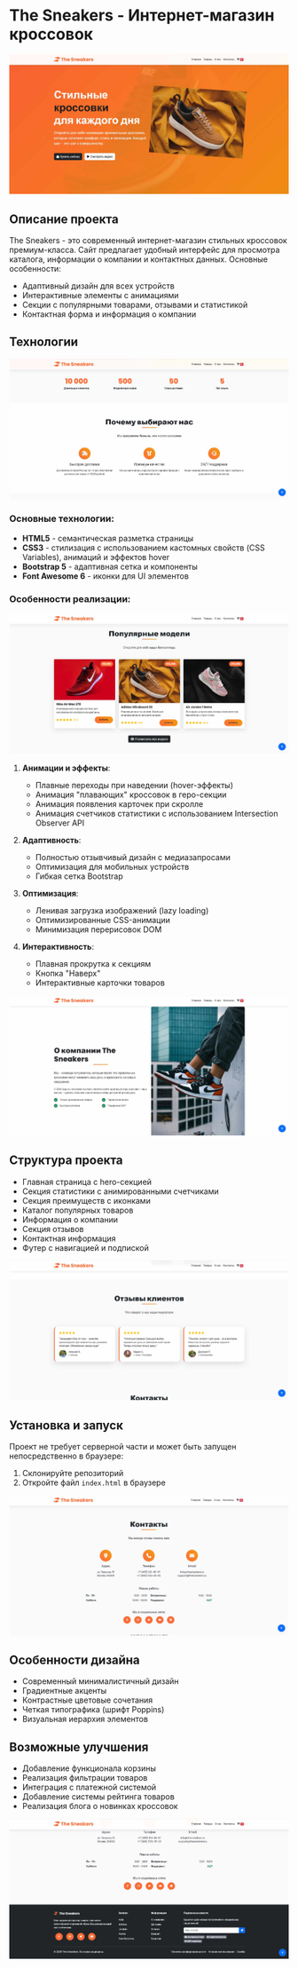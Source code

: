 # The Sneakers - Интернет-магазин кроссовок
![Главная](docs/img0.jpg)

## Описание проекта
The Sneakers - это современный интернет-магазин стильных кроссовок премиум-класса. Сайт предлагает удобный интерфейс для просмотра каталога, информации о компании и контактных данных. Основные особенности:
- Адаптивный дизайн для всех устройств
- Интерактивные элементы с анимациями
- Секции с популярными товарами, отзывами и статистикой
- Контактная форма и информация о компании

## Технологии

![О нас](docs/img1.jpg)

### Основные технологии:
- **HTML5** - семантическая разметка страницы
- **CSS3** - стилизация с использованием кастомных свойств (CSS Variables), анимаций и эффектов hover
- **Bootstrap 5** - адаптивная сетка и компоненты
- **Font Awesome 6** - иконки для UI элементов

### Особенности реализации:

![Популярные модели](docs/img2.jpg)

1. **Анимации и эффекты**:
   - Плавные переходы при наведении (hover-эффекты)
   - Анимация "плавающих" кроссовок в геро-секции
   - Анимация появления карточек при скролле
   - Анимация счетчиков статистики с использованием Intersection Observer API

2. **Адаптивность**:
   - Полностью отзывчивый дизайн с медиазапросами
   - Оптимизация для мобильных устройств
   - Гибкая сетка Bootstrap

3. **Оптимизация**:
   - Ленивая загрузка изображений (lazy loading)
   - Оптимизированные CSS-анимации
   - Минимизация перерисовок DOM

4. **Интерактивность**:
   - Плавная прокрутка к секциям
   - Кнопка "Наверх"
   - Интерактивные карточки товаров

![О Компании](docs/img3.jpg)

## Структура проекта
- Главная страница с hero-секцией
- Секция статистики с анимированными счетчиками
- Секция преимуществ с иконками
- Каталог популярных товаров
- Информация о компании
- Секция отзывов
- Контактная информация
- Футер с навигацией и подпиской

![Отзывы клиентов](docs/img4.jpg)

## Установка и запуск
Проект не требует серверной части и может быть запущен непосредственно в браузере:
1. Склонируйте репозиторий
2. Откройте файл `index.html` в браузере

![Контакты](docs/img5.jpg)

## Особенности дизайна
- Современный минималистичный дизайн
- Градиентные акценты
- Контрастные цветовые сочетания
- Четкая типографика (шрифт Poppins)
- Визуальная иерархия элементов

## Возможные улучшения
- Добавление функционала корзины
- Реализация фильтрации товаров
- Интеграция с платежной системой
- Добавление системы рейтинга товаров
- Реализация блога о новинках кроссовок

![Футер](docs/img6.jpg)